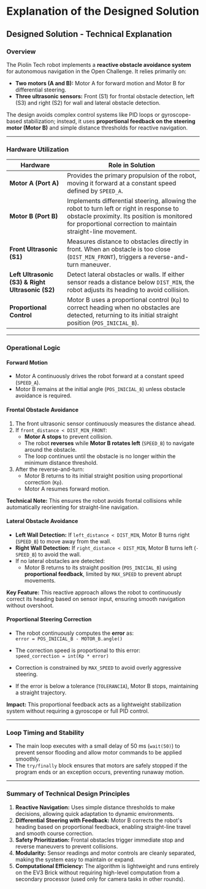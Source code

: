 # Explanation of the Designed Solution
## Designed Solution - Technical Explanation

### Overview

The Piolín Tech robot implements a **reactive obstacle avoidance system** for autonomous navigation in the Open Challenge. It relies primarily on:

- **Two motors (A and B):** Motor A for forward motion and Motor B for differential steering.  
- **Three ultrasonic sensors:** Front (S1) for frontal obstacle detection, left (S3) and right (S2) for wall and lateral obstacle detection.  

The design avoids complex control systems like PID loops or gyroscope-based stabilization; instead, it uses **proportional feedback on the steering motor (Motor B)** and simple distance thresholds for reactive navigation.

---

### Hardware Utilization

| Hardware | Role in Solution |
|----------|----------------|
| **Motor A (Port A)** | Provides the primary propulsion of the robot, moving it forward at a constant speed defined by `SPEED_A`. |
| **Motor B (Port B)** | Implements differential steering, allowing the robot to turn left or right in response to obstacle proximity. Its position is monitored for proportional correction to maintain straight-line movement. |
| **Front Ultrasonic (S1)** | Measures distance to obstacles directly in front. When an obstacle is too close (`DIST_MIN_FRONT`), triggers a reverse-and-turn maneuver. |
| **Left Ultrasonic (S3) & Right Ultrasonic (S2)** | Detect lateral obstacles or walls. If either sensor reads a distance below `DIST_MIN`, the robot adjusts its heading to avoid collision. |
| **Proportional Control** | Motor B uses a proportional control (`Kp`) to correct heading when no obstacles are detected, returning to its initial straight position (`POS_INICIAL_B`). |

---

### Operational Logic

#### Forward Motion
- Motor A continuously drives the robot forward at a constant speed (`SPEED_A`).  
- Motor B remains at the initial angle (`POS_INICIAL_B`) unless obstacle avoidance is required.  

#### Frontal Obstacle Avoidance
1. The front ultrasonic sensor continuously measures the distance ahead.  
2. If `front_distance < DIST_MIN_FRONT`:  
   - **Motor A stops** to prevent collision.  
   - The robot **reverses** while **Motor B rotates left** (`SPEED_B`) to navigate around the obstacle.  
   - The loop continues until the obstacle is no longer within the minimum distance threshold.  
3. After the reverse-and-turn:  
   - Motor B returns to its initial straight position using proportional correction (`Kp`).  
   - Motor A resumes forward motion.

**Technical Note:** This ensures the robot avoids frontal collisions while automatically reorienting for straight-line navigation.

#### Lateral Obstacle Avoidance
- **Left Wall Detection:** If `left_distance < DIST_MIN`, Motor B turns right (`SPEED_B`) to move away from the wall.  
- **Right Wall Detection:** If `right_distance < DIST_MIN`, Motor B turns left (`-SPEED_B`) to avoid the wall.  
- If no lateral obstacles are detected:  
  - Motor B returns to its straight position (`POS_INICIAL_B`) using **proportional feedback**, limited by `MAX_SPEED` to prevent abrupt movements.  

**Key Feature:** This reactive approach allows the robot to continuously correct its heading based on sensor input, ensuring smooth navigation without overshoot.

#### Proportional Steering Correction
- The robot continuously computes the **error** as:  
    `error = POS_INICIAL_B - MOTOR_B.angle()`
- The correction speed is proportional to this error:  
    `speed_correction = int(Kp * error)`

- Correction is constrained by `MAX_SPEED` to avoid overly aggressive steering.  
- If the error is below a tolerance (`TOLERANCIA`), Motor B stops, maintaining a straight trajectory.

**Impact:** This proportional feedback acts as a lightweight stabilization system without requiring a gyroscope or full PID control.

---

### Loop Timing and Stability
- The main loop executes with a small delay of 50 ms (`wait(50)`) to prevent sensor flooding and allow motor commands to be applied smoothly.  
- The `try/finally` block ensures that motors are safely stopped if the program ends or an exception occurs, preventing runaway motion.

---

### Summary of Technical Design Principles

1. **Reactive Navigation:** Uses simple distance thresholds to make decisions, allowing quick adaptation to dynamic environments.  
2. **Differential Steering with Feedback:** Motor B corrects the robot's heading based on proportional feedback, enabling straight-line travel and smooth course correction.  
3. **Safety Prioritization:** Frontal obstacles trigger immediate stop and reverse maneuvers to prevent collisions.  
4. **Modularity:** Sensor readings and motor controls are cleanly separated, making the system easy to maintain or expand.  
5. **Computational Efficiency:** The algorithm is lightweight and runs entirely on the EV3 Brick without requiring high-level computation from a secondary processor (used only for camera tasks in other rounds).

